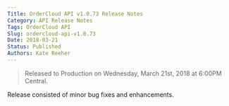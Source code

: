 ```yaml
---
Title: OrderCloud API v1.0.73 Release Notes
Category: API Release Notes
Tags: OrderCloud API
Slug: ordercloud-api-v1.0.73
Date: 2018-03-21
Status: Published
Authors: Kate Reeher
---
```


>Released to Production on Wednesday, March 21st, 2018 at 6:00PM Central.

Release consisted of minor bug fixes and enhancements.
